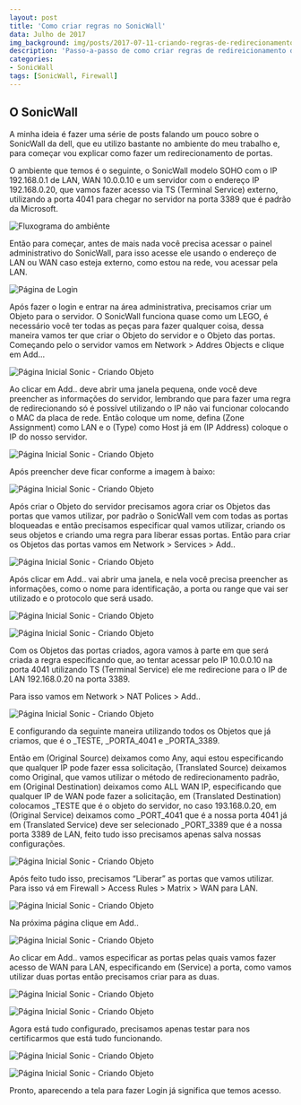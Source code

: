 ```yaml
---
layout: post
title: 'Como criar regras no SonicWall'
data: Julho de 2017
img_background: img/posts/2017-07-11-criando-regras-de-redirecionamento-no-sonicwall/banner.jpg
description: 'Passo-a-passo de como criar regras de redireicionamento de portas em um SonicWall SOHO'
categories:
- SonicWall
tags: [SonicWall, Firewall]
---
```



## O SonicWall

A minha ideia é fazer uma série de posts falando um pouco sobre o SonicWall da dell, que eu utilizo bastante no ambiente do meu trabalho e, para começar vou explicar como fazer um redirecionamento de portas.

O ambiente que temos é o seguinte, o SonicWall modelo SOHO com o IP 192.168.0.1 de LAN, WAN 10.0.0.10 e um servidor com o endereço IP 192.168.0.20, que vamos fazer acesso via TS (Terminal Service) externo, utilizando a porta 4041 para chegar no servidor na porta 3389 que é padrão da Microsoft.

![Fluxograma do ambiênte](/img/posts/2017-07-11-criando-regras-de-redirecionamento-no-sonicwall/17.png)

 
Então para começar, antes de mais nada você precisa acessar o painel administrativo do SonicWall, para isso acesse ele usando o endereço de LAN ou WAN caso esteja externo, como estou na rede, vou acessar pela LAN.

![Página de Login](/img/posts/2017-07-11-criando-regras-de-redirecionamento-no-sonicwall/01.PNG)

Após fazer o login e entrar na área administrativa, precisamos criar um Objeto para o servidor. O SonicWall funciona quase como um LEGO, é necessário você ter todas as peças para fazer qualquer coisa, dessa maneira vamos ter que criar o Objeto do servidor e o Objeto das portas.
Começando pelo o servidor vamos em Network > Addres Objects e clique em Add...

![Página Inicial Sonic - Criando Objeto](/img/posts/2017-07-11-criando-regras-de-redirecionamento-no-sonicwall/02.PNG)
 
Ao clicar em Add.. deve abrir uma janela pequena, onde você deve preencher as informações do servidor, lembrando que para fazer uma regra de redirecionando só é possível utilizando o IP não vai funcionar colocando o MAC da placa de rede.
Então coloque um nome, defina (Zone Assignment) como LAN e o (Type) como Host já em (IP Address) coloque o IP do nosso servidor.
 
![Página Inicial Sonic - Criando Objeto](/img/posts/2017-07-11-criando-regras-de-redirecionamento-no-sonicwall/03.PNG)

Após preencher deve ficar conforme a imagem à baixo:
 
![Página Inicial Sonic - Criando Objeto](/img/posts/2017-07-11-criando-regras-de-redirecionamento-no-sonicwall/04.PNG)

Após criar o Objeto do servidor precisamos agora criar os Objetos das portas que vamos utilizar, por padrão o SonicWall vem com todas as portas bloqueadas e então precisamos especificar qual vamos utilizar, criando os seus objetos e criando uma regra para liberar essas portas.
Então para criar os Objetos das portas vamos em Network > Services > Add..
 
![Página Inicial Sonic - Criando Objeto](/img/posts/2017-07-11-criando-regras-de-redirecionamento-no-sonicwall/05.PNG)

Após clicar em Add.. vai abrir uma janela, e nela você precisa preencher as informações, como o nome para identificação, a porta ou range que vai ser utilizado e o protocolo que será usado.
 
![Página Inicial Sonic - Criando Objeto](/img/posts/2017-07-11-criando-regras-de-redirecionamento-no-sonicwall/06.PNG)

![Página Inicial Sonic - Criando Objeto](/img/posts/2017-07-11-criando-regras-de-redirecionamento-no-sonicwall/07.PNG)
 
Com os Objetos das portas criados, agora vamos à parte em que será criada a regra especificando que, ao tentar acessar pelo IP 10.0.0.10 na porta 4041 utilizando TS (Terminal Service) ele me redirecione para o IP de LAN 192.168.0.20 na porta 3389.

Para isso vamos em Network > NAT Polices > Add..


![Página Inicial Sonic - Criando Objeto](/img/posts/2017-07-11-criando-regras-de-redirecionamento-no-sonicwall/08.PNG)

E configurando da seguinte maneira utilizando todos os Objetos que já criamos, que é o _TESTE, _PORTA_4041 e _PORTA_3389.

Então em (Original Source) deixamos como Any, aqui estou especificando que qualquer IP pode fazer essa solicitação, (Translated Source) deixamos como Original, que vamos utilizar o método de redirecionamento padrão, em (Original Destination) deixamos como ALL WAN IP, especificando que qualquer IP de WAN pode fazer a solicitação, em (Translated Destination) colocamos _TESTE que é o objeto do servidor, no caso 193.168.0.20, em (Original Service) deixamos como _PORT_4041 que é a nossa porta 4041 já em (Translated Service) deve ser selecionado _PORT_3389 que é a nossa porta 3389 de LAN, feito tudo isso precisamos apenas salva nossas configurações.
 
![Página Inicial Sonic - Criando Objeto](/img/posts/2017-07-11-criando-regras-de-redirecionamento-no-sonicwall/09.PNG)

Após feito tudo isso, precisamos “Liberar” as portas que vamos utilizar. Para isso vá em Firewall > Access Rules > Matrix > WAN para LAN.

![Página Inicial Sonic - Criando Objeto](/img/posts/2017-07-11-criando-regras-de-redirecionamento-no-sonicwall/13.PNG)
  
Na próxima página clique em Add..

![Página Inicial Sonic - Criando Objeto](/img/posts/2017-07-11-criando-regras-de-redirecionamento-no-sonicwall/14.PNG)
 
Ao clicar em Add.. vamos especificar as portas pelas quais vamos fazer acesso de WAN para LAN, especificando em (Service) a porta, como vamos utilizar duas portas então precisamos criar para as duas.
 
![Página Inicial Sonic - Criando Objeto](/img/posts/2017-07-11-criando-regras-de-redirecionamento-no-sonicwall/15.PNG)

![Página Inicial Sonic - Criando Objeto](/img/posts/2017-07-11-criando-regras-de-redirecionamento-no-sonicwall/16.PNG)
 

Agora está tudo configurado, precisamos apenas testar para nos certificarmos que está tudo funcionando.

![Página Inicial Sonic - Criando Objeto](/img/posts/2017-07-11-criando-regras-de-redirecionamento-no-sonicwall/10.PNG)

![Página Inicial Sonic - Criando Objeto](/img/posts/2017-07-11-criando-regras-de-redirecionamento-no-sonicwall/11.PNG)
 
Pronto, aparecendo a tela para fazer Login já significa que temos acesso.
